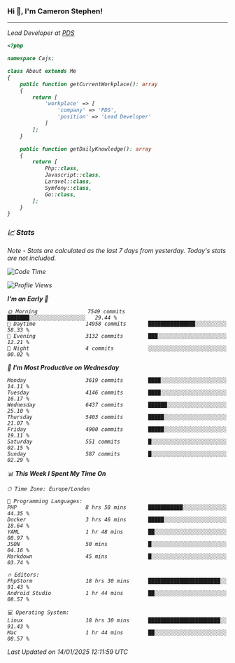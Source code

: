 ### Hi 👋, I'm Cameron Stephen!
<hr>
<p><em>Lead Developer at <a href="https://prindatasolutions.co.uk">PDS</a></p>


```php
<?php

namespace Cajs;

class About extends Me
{
    public function getCurrentWorkplace(): array
    {
        return [
            'workplace' => [
                'company' => 'PDS',
                'position' => 'Lead Developer'
            ]
        ];
    }

    public function getDailyKnowledge(): array
    {
        return [
            Php::class,
            Javascript::class,
            Laravel::class,
            Symfony::class,
            Go::class,
        ];
    }
}
```

### 📈 Stats
<p><em>Note - Stats are calculated as the last 7 days from yesterday. Today's stats are not included.</em></p>


<!--START_SECTION:waka-->
![Code Time](http://img.shields.io/badge/Code%20Time-4%2C187%20hrs%2030%20mins-blue)

![Profile Views](http://img.shields.io/badge/Profile%20Views-0-blue)

**I'm an Early 🐤** 

```text
🌞 Morning                7549 commits        ███████░░░░░░░░░░░░░░░░░░   29.44 % 
🌆 Daytime                14958 commits       ███████████████░░░░░░░░░░   58.33 % 
🌃 Evening                3132 commits        ███░░░░░░░░░░░░░░░░░░░░░░   12.21 % 
🌙 Night                  4 commits           ░░░░░░░░░░░░░░░░░░░░░░░░░   00.02 % 
```
📅 **I'm Most Productive on Wednesday** 

```text
Monday                   3619 commits        ████░░░░░░░░░░░░░░░░░░░░░   14.11 % 
Tuesday                  4146 commits        ████░░░░░░░░░░░░░░░░░░░░░   16.17 % 
Wednesday                6437 commits        ██████░░░░░░░░░░░░░░░░░░░   25.10 % 
Thursday                 5403 commits        █████░░░░░░░░░░░░░░░░░░░░   21.07 % 
Friday                   4900 commits        █████░░░░░░░░░░░░░░░░░░░░   19.11 % 
Saturday                 551 commits         █░░░░░░░░░░░░░░░░░░░░░░░░   02.15 % 
Sunday                   587 commits         █░░░░░░░░░░░░░░░░░░░░░░░░   02.29 % 
```


📊 **This Week I Spent My Time On** 

```text
🕑︎ Time Zone: Europe/London

💬 Programming Languages: 
PHP                      8 hrs 58 mins       ███████████░░░░░░░░░░░░░░   44.35 % 
Docker                   3 hrs 46 mins       █████░░░░░░░░░░░░░░░░░░░░   18.64 % 
YAML                     1 hr 48 mins        ██░░░░░░░░░░░░░░░░░░░░░░░   08.97 % 
JSON                     50 mins             █░░░░░░░░░░░░░░░░░░░░░░░░   04.16 % 
Markdown                 45 mins             █░░░░░░░░░░░░░░░░░░░░░░░░   03.74 % 

🔥 Editors: 
PhpStorm                 18 hrs 30 mins      ███████████████████████░░   91.43 % 
Android Studio           1 hr 44 mins        ██░░░░░░░░░░░░░░░░░░░░░░░   08.57 % 

💻 Operating System: 
Linux                    18 hrs 30 mins      ███████████████████████░░   91.43 % 
Mac                      1 hr 44 mins        ██░░░░░░░░░░░░░░░░░░░░░░░   08.57 % 
```


 Last Updated on 14/01/2025 12:11:59 UTC
<!--END_SECTION:waka-->
